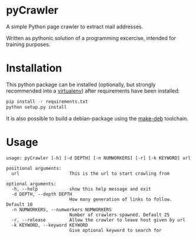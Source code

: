 # pyCrawler
A simple Python page crawler to extract mail addresses.

Written as pythonic solution of a programming excercise,
intended for training purposes.

# Installation

This python package can be installed (optionally, but strongly recommended into a <a href="http://docs.python-guide.org/en/latest/dev/virtualenvs/#lower-level-virtualenv">virtualenv</a>)
after requirements have been installed:

```bash
pip install -r requirements.txt
python setup.py install
```

It is also possible to build a debian-package using the <a href="https://github.com/nylas/make-deb">make-deb</a>
toolchain.

# Usage

```
usage: pyCrawler [-h] [-d DEPTH] [-n NUMWORKERS] [-r] [-k KEYWORD] url

positional arguments:
  url                   This is the url to start crawling from

optional arguments:
  -h, --help            show this help message and exit
  -d DEPTH, --depth DEPTH
                        How many generation of links to follow. Default 10
  -n NUMWORKERS, --numworkers NUMWORKERS
                        Number of crawlers spawned. Default 25
  -r, --release         Allow the crawler to leave host given by url
  -k KEYWORD, --keyword KEYWORD
                        Give optional keyword to search for
```
